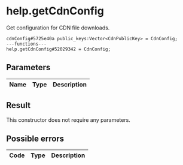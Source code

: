 # help.getCdnConfig
Get configuration for CDN file downloads.

```
cdnConfig#5725e40a public_keys:Vector<CdnPublicKey> = CdnConfig;
---functions---
help.getCdnConfig#52029342 = CdnConfig;
```

## Parameters
| Name | Type | Description |
| ---- | :----: | ----------- |


## Result
This constructor does not require any parameters.

## Possible errors
| Code | Type | Description |
| ---- | :----: | ----------- |

